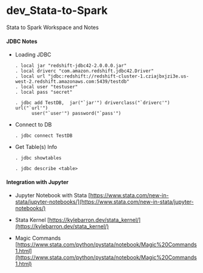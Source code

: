 # dev_Stata-to-Spark
Stata to Spark Workspace and Notes

#### JDBC Notes
- Loading JDBC
  ```
  . local jar "redshift-jdbc42-2.0.0.0.jar"
  . local driverc "com.amazon.redshift.jdbc42.Driver"
  . local url "jdbc:redshift://redshift-cluster-1.cziajbxjzi3e.us-west-2.redshift.amazonaws.com:5439/testdb"
  . local user "testuser"
  . local pass "secret"

  . jdbc add TestDB,  jar("`jar'") driverclass("`driverc'") url("`url'")
        user("`user'") password("`pass'")
  ```

- Connect to DB
  ```
  . jdbc connect TestDB
  ```

- Get Table(s) Info
  ```
  . jdbc showtables

  . jdbc describe <table>
  ```

#### Integration with Jupyter
- Jupyter Notebook with Stata
  [https://www.stata.com/new-in-stata/jupyter-notebooks/](https://www.stata.com/new-in-stata/jupyter-notebooks/) </br>

- Stata Kernel
  [https://kylebarron.dev/stata_kernel/](https://kylebarron.dev/stata_kernel/) <br/>
  
- Magic Commands
  [https://www.stata.com/python/pystata/notebook/Magic%20Commands1.html](https://www.stata.com/python/pystata/notebook/Magic%20Commands1.html) <br/>
  
  

